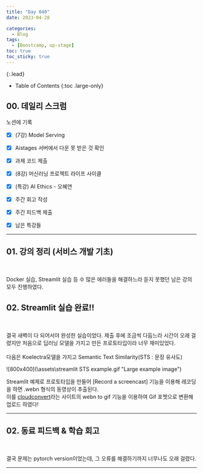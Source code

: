 ```yaml
---
title: "Day 040"
date: 2023-04-28

categories:
  - Blog
tags:
  - [Boostcamp, up-stage]
toc: true
toc_sticky: true
---
```

{:.lead}

- Table of Contents
{:toc .large-only}
## 00. 데일리 스크럼  
노션에 기록  

- [x]  (7강) Model Serving
- [x]  Aistages 서버에서 다운 못 받은 것 확인
- [x]  과제 코드 제출
- [x]  (8강) 머신러닝 프로젝트 라이프 사이클
- [x]  (특강) AI Ethics - 오혜연
- [x]  주간 회고 작성
- [x]  주간 피드백 제출
- [x]  남은 특강들


---

## 01. 강의 정리 (서비스 개발 기초)  
&emsp;

Docker 실습, Streamlit 실습 등 수 많은 에러들을 해결하느라 듣지 못했던 남은 강의 모두 진행하였다.  


## 02. Streamlit 실습 완료!!  
&emsp;  

결국 새벽이 다 되어서야 완성한 실습이었다. 제출 후에 조금씩 다듬느라 시간이 오래 걸렸지만 처음으로 딥러닝 모델을 가지고 만든 프로토타입이라 너무 재미있었다.  
&emsp;  
다음은 Koelectra모델을 가지고 
Semantic Text Similarity(STS : 문장 유사도)

![800x400](\assets\streamlit STS example.gif "Large example image")

Streamlit 예제로 프로토타입을 만들어 [Record a screencast] 기능을 이용해 레코딩을 하면 .webn 형식의 동영상이 추출된다.  
이를 [cloudconvert](https://cloudconvert.com/webm-to-gif)라는 사이트의 webn to gif 기능을 이용하여 Gif 포멧으로 변환해 업로드 하였다!  


---


## 02. 동료 피드백 & 학습 회고  
&emsp;   

결국 문제는 pytorch version이었는데, 그 오류를 해결하기까지 너무나도 오래 걸렸다.


  
---  

